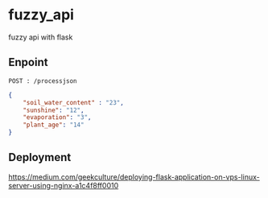 # fuzzy_api
fuzzy api with flask

## Enpoint
```
POST : /processjson
```
```json
{
	"soil_water_content" : "23",
	"sunshine": "12",
	"evaporation": "3",
	"plant_age": "14"
}
```

## Deployment
https://medium.com/geekculture/deploying-flask-application-on-vps-linux-server-using-nginx-a1c4f8ff0010